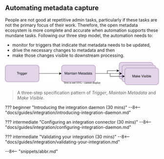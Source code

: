 <!-- SPDX-License-Identifier: CC-BY-4.0 -->
<!-- Copyright Contributors to the Egeria project. -->


## Automating metadata capture

People are not good at repetitive admin tasks, particularly if these tasks are not the primary focus of their work. Therefore, the open metadata ecosystem is more complete and accurate when automation supports these mundane tasks.  Following our three step model, the automation needs to:

* monitor for triggers that indicate that metadata needs to be updated,
* drive the necessary changes to metadata and then 
* make those changes visible to downstream processing.

![Metadata Update Specification Pattern](/patterns/metadata-governance/metadata-update-specification-pattern.svg)
> A three-step specification pattern of *Trigger*, *Maintain Metadata* and *Make Visible*.

??? beginner "Introducing the integration daemon (30 mins)"
    --8<-- "docs/guides/integration/introducing-integration-daemon.md"

??? intermediate "Configuring an integration connector (30 mins)"
    --8<-- "docs/guides/integration/configuring-integration-daemon.md"

??? intermediate "Validating your integration (30 mins)"
    --8<-- "docs/guides/integration/validating-your-integration.md"


--8<-- "snippets/abbr.md"